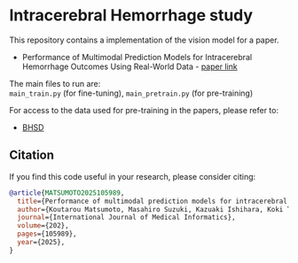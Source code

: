 # Intracerebral Hemorrhage study

This repository contains a implementation of the vision model for a paper.
- Performance of Multimodal Prediction Models for Intracerebral Hemorrhage Outcomes Using Real-World Data - [paper link](https://www.sciencedirect.com/science/article/pii/S1386505625002060)

The main files to run are:  
`main_train.py` (for fine-tuning), `main_pretrain.py` (for pre-training)

For access to the data used for pre-training in the papers, please refer to:
- [BHSD](https://github.com/White65534/BHSD)

## Citation
If you find this code useful in your research, please consider citing:
```bibtex
@article{MATSUMOTO2025105989,
  title={Performance of multimodal prediction models for intracerebral hemorrhage outcomes using real-world data},
  author={Koutarou Matsumoto, Masahiro Suzuki, Kazuaki Ishihara, Koki Tokunaga, Katsuhiko Matsuda, Jenhui Chen, Shigeo Yamashiro, Hidehisa Soejima, Naoki Nakashima, Masahiro Kamouchi},
  journal={International Journal of Medical Informatics},
  volume={202},
  pages={105989},
  year={2025},
}
